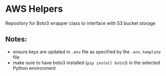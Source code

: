 # AWS Helpers
Repository for Boto3 wrapper class to interface with S3 bucket storage

## Notes:
- ensure keys are updated in `.env` file as specified by the `.env.template` file
- make sure to have boto3 installed (`pip install boto3`) in the selected Python environment